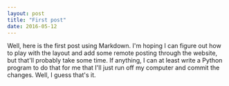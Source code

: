 ```yaml
---
layout: post
title: "First post"
date: 2016-05-12
---
```


Well, here is the first post using Markdown. I'm hoping I can figure out how to play with the layout and add some remote posting through the website, but that'll probably take some time. If anything, I can at least write a Python program to do that for me that I'll just run off my computer and commit the changes. Well, I guess that's it.
